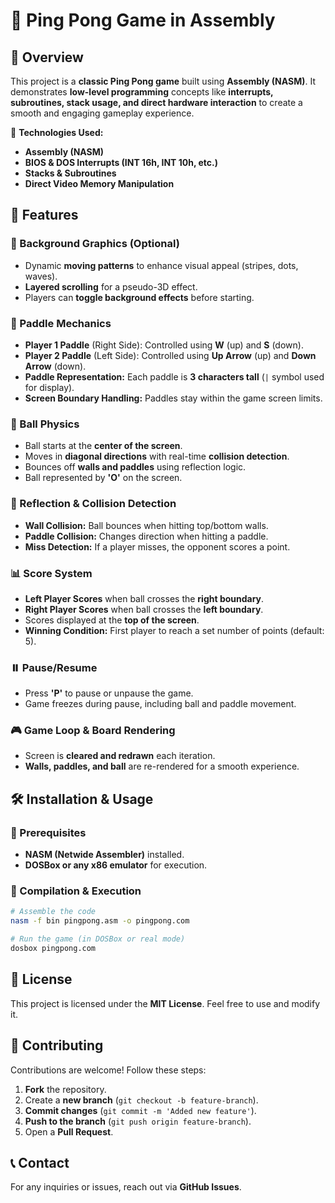 # 🏓 Ping Pong Game in Assembly

## 📌 Overview
This project is a **classic Ping Pong game** built using **Assembly (NASM)**. It demonstrates **low-level programming** concepts like **interrupts, subroutines, stack usage, and direct hardware interaction** to create a smooth and engaging gameplay experience.

🔹 **Technologies Used:**
- **Assembly (NASM)**
- **BIOS & DOS Interrupts (INT 16h, INT 10h, etc.)**
- **Stacks & Subroutines**
- **Direct Video Memory Manipulation**

## 🚀 Features
### 🎨 Background Graphics (Optional)
- Dynamic **moving patterns** to enhance visual appeal (stripes, dots, waves).
- **Layered scrolling** for a pseudo-3D effect.
- Players can **toggle background effects** before starting.

### 🏓 Paddle Mechanics
- **Player 1 Paddle** (Right Side): Controlled using **W** (up) and **S** (down).
- **Player 2 Paddle** (Left Side): Controlled using **Up Arrow** (up) and **Down Arrow** (down).
- **Paddle Representation:** Each paddle is **3 characters tall** (`|` symbol used for display).
- **Screen Boundary Handling:** Paddles stay within the game screen limits.

### 🎱 Ball Physics
- Ball starts at the **center of the screen**.
- Moves in **diagonal directions** with real-time **collision detection**.
- Bounces off **walls and paddles** using reflection logic.
- Ball represented by **'O'** on the screen.

### 🔄 Reflection & Collision Detection
- **Wall Collision:** Ball bounces when hitting top/bottom walls.
- **Paddle Collision:** Changes direction when hitting a paddle.
- **Miss Detection:** If a player misses, the opponent scores a point.

### 📊 Score System
- **Left Player Scores** when ball crosses the **right boundary**.
- **Right Player Scores** when ball crosses the **left boundary**.
- Scores displayed at the **top of the screen**.
- **Winning Condition:** First player to reach a set number of points (default: 5).

### ⏸️ Pause/Resume
- Press **'P'** to pause or unpause the game.
- Game freezes during pause, including ball and paddle movement.

### 🎮 Game Loop & Board Rendering
- Screen is **cleared and redrawn** each iteration.
- **Walls, paddles, and ball** are re-rendered for a smooth experience.

## 🛠️ Installation & Usage
### 🔧 Prerequisites
- **NASM (Netwide Assembler)** installed.
- **DOSBox or any x86 emulator** for execution.

### 📂 Compilation & Execution
```bash
# Assemble the code
nasm -f bin pingpong.asm -o pingpong.com

# Run the game (in DOSBox or real mode)
dosbox pingpong.com
```

## 📜 License
This project is licensed under the **MIT License**. Feel free to use and modify it.

## 🤝 Contributing
Contributions are welcome! Follow these steps:
1. **Fork** the repository.
2. Create a **new branch** (`git checkout -b feature-branch`).
3. **Commit changes** (`git commit -m 'Added new feature'`).
4. **Push to the branch** (`git push origin feature-branch`).
5. Open a **Pull Request**.

## 📞 Contact
For any inquiries or issues, reach out via **GitHub Issues**.


